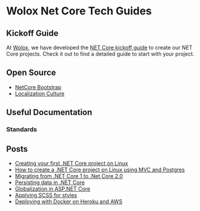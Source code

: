 # Wolox Net Core Tech Guides

## Kickoff Guide

At [Wolox](http://wolox.com.ar), we have developed the [NET Core kickoff guide](./docs/kickoff/README.md) to create our NET Core projects. Check it out to find a detailed guide to start with your project.

## Open Source

- [NetCore Bootstrap](https://github.com/wolox/netcore-bootstrap)
- [Localization Culture](https://github.com/Wolox/localization-culture-core)

## Useful Documentation

### Standards

## Posts

- [Creating your first .NET Core project on Linux](https://medium.com/wolox-driving-innovation/how-to-create-your-first-net-e2223dedb74f)
- [How to create a .NET Core project on Linux using MVC and Postgres](https://medium.com/wolox-driving-innovation/create-an-mvc-web-app-in-net-core-30f92cf94a75)
- [Migrating from .NET Core 1 to .Net Core 2.0](https://medium.com/wolox-driving-innovation/migrating-to-net-core-2-0-1122b69f5d0c)
- [Persisting data in .NET Core](https://medium.com/wolox-driving-innovation/da97811ddc5c)
- [Globalization in ASP.NET Core](https://medium.com/wolox-driving-innovation/globalization-in-asp-net-core-3c70379d1e7f)
- [Applying SCSS for styles](https://medium.com/wolox-driving-innovation/3f31b412188f)
- [Deploying with Docker on Heroku and AWS]()
